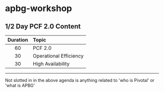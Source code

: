# apbg-workshop
## 1/2 Day PCF 2.0 Content

| Duration   | Topic  |
|:-------------:| :-----|
| 60  | PCF 2.0|
| 30 |  Operational Efficiency|
| 30| High Availability  |


___
Not slotted in in the above agenda is anything related to 'who is Pivotal' or 'what is APBG'


